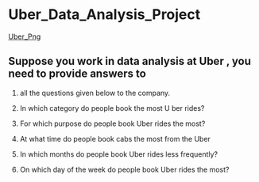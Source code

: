 # Uber_Data_Analysis_Project
[Uber_Png](https://github.com/ritik168/Uber_Data_Analysis_Project/blob/main/Uber%2BData%2BAnalysis%2BProject%2Bwith%2BSource%2BCode.png)
## Suppose you work in data analysis at Uber , you need to provide answers to
1. all the questions given below to the company.
   
2. In which category do people book the most U ber rides?

3. For which purpose do people book Uber rides the most?

4. At what time do people book cabs the most from the Uber
  
5. In which months do people book Uber rides less frequently?

6. On which day of the week do people book Uber rides the most?
